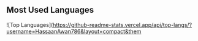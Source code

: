 
## Most Used Languages

![Top Languages](https://github-readme-stats.vercel.app/api/top-langs/?username=HassaanAwan786&layout=compact&them
